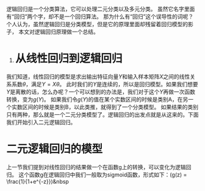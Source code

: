 逻辑回归是一个分类算法，它可以处理二元分类以及多元分类。
虽然它名字里面有“回归”两个字，却不是一个回归算法。
那为什么有“回归”这个误导性的词呢？个人认为，虽然逻辑回归是分类模型，但是它的原理里面却残留着回归模型的影子，
本文对逻辑回归原理做一个总结。

1. # 从线性回归到逻辑回归
我们知道，线性回归的模型是求出输出特征向量$Y$和输入样本矩阵$X$之间的线性关系系数$θ$，满足$Y=Xθ$。
此时我们的$Y$是连续的，所以是回归模型。如果我们想要$Y$是离散的话，怎么办呢？一个可以想到的办法是，我们对于这个$Y$再做一次函数转换，变为$g(Y)$。
如果我们令$g(Y)$的值在某个实数区间的时候是类别A，在另一个实数区间的时候是类别B，以此类推，就得到了一个分类模型。
如果结果的类别只有两种，那么就是一个二元分类模型了。逻辑回归的出发点就是从这来的。下面我们开始引入二元逻辑回归。

# 二元逻辑回归的模型
上一节我们提到对线性回归的结果做一个在函数g上的转换，可以变化为逻辑回归。
这个函数g在逻辑回归中我们一般取为sigmoid函数，形式如下：\(g(z) = \frac{1}{1+e^{-z}}\)&nbsp



<script type="text/javascript" src="http://cdn.mathjax.org/mathjax/latest/MathJax.js?config=default"></script>
